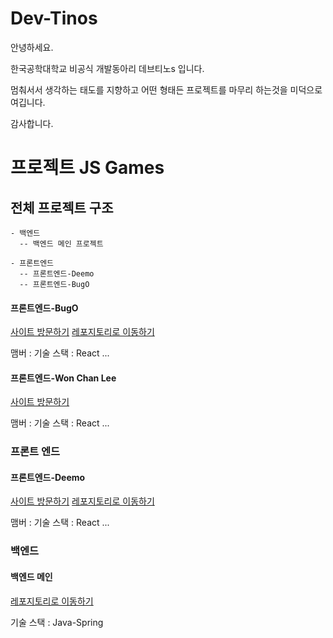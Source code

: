 # Dev-Tinos

안녕하세요. 

한국공학대학교 비공식 개발동아리 데브티노s 입니다.

멈춰서서 생각하는 태도를 지향하고 어떤 형태든 프로젝트를 마무리 하는것을 미덕으로 여깁니다.

감사합니다.


# 프로젝트 JS Games

## 전체 프로젝트 구조
``` 
- 백엔드
  -- 백엔드 메인 프로젝트

- 프론트엔드
  -- 프론트엔드-Deemo
  -- 프론트엔드-BugO
```


#### 프론트엔드-BugO 

[사이트 방문하기](http://dinogmaes-bugo.s3-website.ap-northeast-2.amazonaws.com/)
[레포지토리로 이동하기](https://github.com/Dev-Tinos/JSGames-Frontend-BugO)


맴버 : 
기술 스택 : React
...

#### 프론트엔드-Won Chan Lee 

[사이트 방문하기](http://remomory.shop:81/)


맴버 : 
기술 스택 : React
...

### 프론트 엔드
#### 프론트엔드-Deemo 

[사이트 방문하기](http://deemo-games.s3-website.ap-northeast-2.amazonaws.com/)
[레포지토리로 이동하기](https://github.com/Dev-Tinos/JSGames-Frontend-Deemo)

맴버 : 
기술 스택 : React
...

### 백엔드
#### 백엔드 메인 

[레포지토리로 이동하기](https://github.com/Dev-Tinos/JSGames-Backend-Main)


기술 스택 : Java-Spring







<br>
